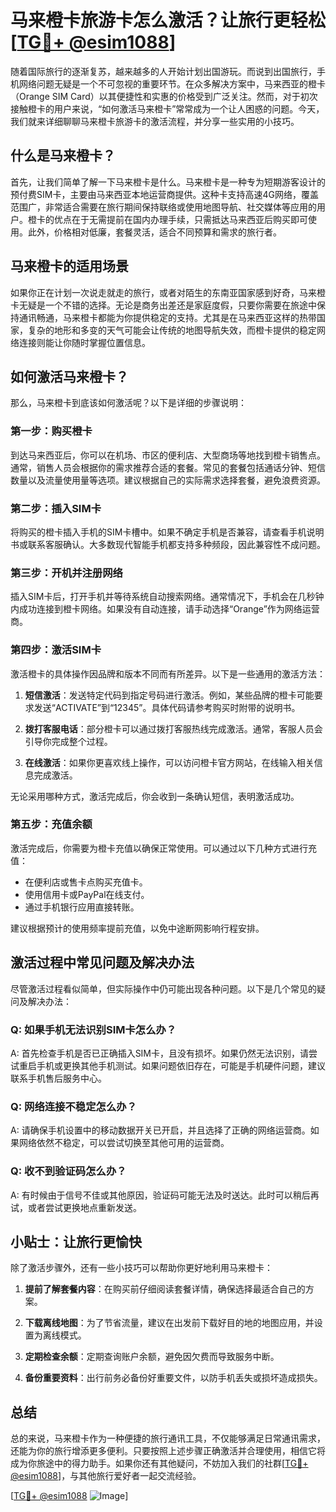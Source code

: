 # 马来橙卡旅游卡怎么激活？让旅行更轻松[[TG💪+ @esim1088](https://t.me/s/esim1088)]

随着国际旅行的逐渐复苏，越来越多的人开始计划出国游玩。而说到出国旅行，手机网络问题无疑是一个不可忽视的重要环节。在众多解决方案中，马来西亚的橙卡（Orange SIM Card）以其便捷性和实惠的价格受到广泛关注。然而，对于初次接触橙卡的用户来说，“如何激活马来橙卡”常常成为一个让人困惑的问题。今天，我们就来详细聊聊马来橙卡旅游卡的激活流程，并分享一些实用的小技巧。

## 什么是马来橙卡？

首先，让我们简单了解一下马来橙卡是什么。马来橙卡是一种专为短期游客设计的预付费SIM卡，主要由马来西亚本地运营商提供。这种卡支持高速4G网络，覆盖范围广，非常适合需要在旅行期间保持联络或使用地图导航、社交媒体等应用的用户。橙卡的优点在于无需提前在国内办理手续，只需抵达马来西亚后购买即可使用。此外，价格相对低廉，套餐灵活，适合不同预算和需求的旅行者。

## 马来橙卡的适用场景

如果你正在计划一次说走就走的旅行，或者对陌生的东南亚国家感到好奇，马来橙卡无疑是一个不错的选择。无论是商务出差还是家庭度假，只要你需要在旅途中保持通讯畅通，马来橙卡都能为你提供稳定的支持。尤其是在马来西亚这样的热带国家，复杂的地形和多变的天气可能会让传统的地图导航失效，而橙卡提供的稳定网络连接则能让你随时掌握位置信息。

## 如何激活马来橙卡？

那么，马来橙卡到底该如何激活呢？以下是详细的步骤说明：

### 第一步：购买橙卡

到达马来西亚后，你可以在机场、市区的便利店、大型商场等地找到橙卡销售点。通常，销售人员会根据你的需求推荐合适的套餐。常见的套餐包括通话分钟、短信数量以及流量使用量等选项。建议根据自己的实际需求选择套餐，避免浪费资源。

### 第二步：插入SIM卡

将购买的橙卡插入手机的SIM卡槽中。如果不确定手机是否兼容，请查看手机说明书或联系客服确认。大多数现代智能手机都支持多种频段，因此兼容性不成问题。

### 第三步：开机并注册网络

插入SIM卡后，打开手机并等待系统自动搜索网络。通常情况下，手机会在几秒钟内成功连接到橙卡网络。如果没有自动连接，请手动选择“Orange”作为网络运营商。

### 第四步：激活SIM卡

激活橙卡的具体操作因品牌和版本不同而有所差异。以下是一些通用的激活方法：

1. **短信激活**：发送特定代码到指定号码进行激活。例如，某些品牌的橙卡可能要求发送“ACTIVATE”到“12345”。具体代码请参考购买时附带的说明书。
   
2. **拨打客服电话**：部分橙卡可以通过拨打客服热线完成激活。通常，客服人员会引导你完成整个过程。

3. **在线激活**：如果你更喜欢线上操作，可以访问橙卡官方网站，在线输入相关信息完成激活。

无论采用哪种方式，激活完成后，你会收到一条确认短信，表明激活成功。

### 第五步：充值余额

激活完成后，你需要为橙卡充值以确保正常使用。可以通过以下几种方式进行充值：

- 在便利店或售卡点购买充值卡。
- 使用信用卡或PayPal在线支付。
- 通过手机银行应用直接转账。

建议根据预计的使用频率提前充值，以免中途断网影响行程安排。

## 激活过程中常见问题及解决办法

尽管激活过程看似简单，但实际操作中仍可能出现各种问题。以下是几个常见的疑问及解决办法：

### Q: 如果手机无法识别SIM卡怎么办？

A: 首先检查手机是否已正确插入SIM卡，且没有损坏。如果仍然无法识别，请尝试重启手机或更换其他手机测试。如果问题依旧存在，可能是手机硬件问题，建议联系手机售后服务中心。

### Q: 网络连接不稳定怎么办？

A: 请确保手机设置中的移动数据开关已开启，并且选择了正确的网络运营商。如果网络依然不稳定，可以尝试切换至其他可用的运营商。

### Q: 收不到验证码怎么办？

A: 有时候由于信号不佳或其他原因，验证码可能无法及时送达。此时可以稍后再试，或者尝试更换地点重新发送。

## 小贴士：让旅行更愉快

除了激活步骤外，还有一些小技巧可以帮助你更好地利用马来橙卡：

1. **提前了解套餐内容**：在购买前仔细阅读套餐详情，确保选择最适合自己的方案。
   
2. **下载离线地图**：为了节省流量，建议在出发前下载好目的地的地图应用，并设置为离线模式。

3. **定期检查余额**：定期查询账户余额，避免因欠费而导致服务中断。

4. **备份重要资料**：出行前务必备份好重要文件，以防手机丢失或损坏造成损失。

## 总结

总的来说，马来橙卡作为一种便捷的旅行通讯工具，不仅能够满足日常通讯需求，还能为你的旅行增添更多便利。只要按照上述步骤正确激活并合理使用，相信它将成为你旅途中的得力助手。如果你还有其他疑问，不妨加入我们的社群[[TG💪+ @esim1088](https://t.me/s/esim1088)]，与其他旅行爱好者一起交流经验。

[[TG💪+ @esim1088](https://t.me/s/esim1088) ![Image](https://i.postimg.cc/4NQfJmqS/Snipaste-2025-05-13-00-14-12.png)]